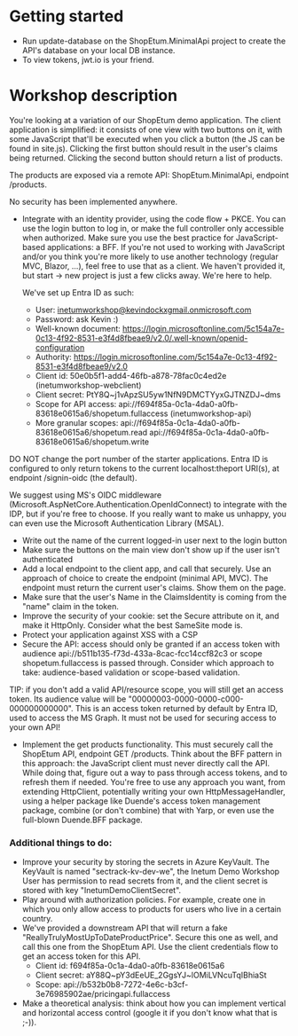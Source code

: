 # Getting started
- Run update-database on the ShopEtum.MinimalApi project to create the API's database on your local DB instance.  
- To view tokens, jwt.io is your friend.

# Workshop description

You're looking at a variation of our ShopEtum demo application.  The client application is simplified: it consists of one view with two buttons on it, with some JavaScript that'll be executed when you click a button (the JS can be found in site.js).  Clicking the first button should result in the user's claims being returned.  Clicking the second button should return a list of products.  

The products are exposed via a remote API: ShopEtum.MinimalApi, endpoint /products.

No security has been implemented anywhere.  

- Integrate with an identity provider, using the code flow + PKCE.  You can use the login button to log in, or make the full controller only accessible when authorized.  Make sure you use the best practice for JavaScript-based applications: a BFF.  If you're not used to working with JavaScript and/or you think you're more likely to use another technology (regular MVC, Blazor, ...), feel free to use that as a client. We haven't provided it, but start -> new project is just a few clicks away.  We're here to help. 

	
	We've set up Entra ID as such:
	- User: inetumworkshop@kevindockxgmail.onmicrosoft.com
	- Password: ask Kevin :)
	- Well-known document: https://login.microsoftonline.com/5c154a7e-0c13-4f92-8531-e3f4d8fbeae9/v2.0/.well-known/openid-configuration
	- Authority: https://login.microsoftonline.com/5c154a7e-0c13-4f92-8531-e3f4d8fbeae9/v2.0
	- Client id: 50e0b5f1-add4-46fb-a878-78fac0c4ed2e (inetumworkshop-webclient)
	- Client secret: PtY8Q~j1vApzSU5yw1NfN9DMCTYyxGJTNZDJ~dms
	- Scope for API access: api://f694f85a-0c1a-4da0-a0fb-83618e0615a6/shopetum.fullaccess (inetumworkshop-api)
	- More granular scopes: api://f694f85a-0c1a-4da0-a0fb-83618e0615a6/shopetum.read api://f694f85a-0c1a-4da0-a0fb-83618e0615a6/shopetum.write
	
DO NOT change the port number of the starter applications.  Entra ID is configured to only return tokens to the current localhost:theport URI(s), at endpoint /signin-oidc (the default).
			
We suggest using MS's OIDC middleware (Microsoft.AspNetCore.Authentication.OpenIdConnect) to integrate with the IDP, but if you're free to choose.  If you really want to make us unhappy, you can even use the Microsoft Authentication Library (MSAL).

- Write out the name of the current logged-in user next to the login button
- Make sure the buttons on the main view don't show up if the user isn't authenticated 
- Add a local endpoint to the client app, and call that securely.  Use an approach of choice to create the endpoint (minimal API, MVC).  The endpoint must return the current user's claims.  Show them on the page.
- Make sure that the user's Name in the ClaimsIdentity is coming from the "name" claim in the token.
- Improve the security of your cookie: set the Secure attribute on it, and make it HttpOnly.  Consider what the best SameSite mode is.  
- Protect your application against XSS with a CSP
- Secure the API: access should only be granted if an access token with audience api://b511b135-f73d-433a-8cac-fcc14ccf82c3 or scope shopetum.fullaccess is passed through. Consider which approach to take: audience-based validation or scope-based validation.

TIP: if you don't add a valid API/resource scope, you will still get an access token.  Its audience value will be "00000003-0000-0000-c000-000000000000".  This is an access token returned by default by Entra ID, used to access the MS Graph.  It must not be used for securing access to your own API!

- Implement the get products functionality. This must securely call the ShopEtum API, endpoint GET /products.  Think about the BFF pattern in this approach: the JavaScript client must never directly call the API.  While doing that, figure out a way to pass through access tokens, and to refresh them if needed.  You're free to use any approach you want, from extending HttpClient, potentially writing your own HttpMessageHandler, using a helper package like Duende's access token management package, combine (or don't combine) that with Yarp, or even use the full-blown Duende.BFF package. 

### Additional things to do: 
- Improve your security by storing the secrets in Azure KeyVault.  The KeyVault is named "sectrack-kv-dev-we", the Inetum Demo Workshop User has permission to read secrets from it, and the client secret is stored with key "InetumDemoClientSecret".
- Play around with authorization policies.  For example, create one in which you only allow access to products for users who live in a certain country. 
- We've provided a downstream API that will return a fake "ReallyTrulyMostUpToDateProductPrice". Secure this one as well, and call this one from the ShopEtum API.  Use the client credentials flow to get an access token for this API.  
	- Client id: f694f85a-0c1a-4da0-a0fb-83618e0615a6
	- Client secret: aY88Q~pY3dEeUE_2GgsYJ~lOMiLVNcuTqIBhiaSt
	- Scope: api://b532b0b8-7272-4e6c-b3cf-3e76985902ae/pricingapi.fullaccess
- Make a theoretical analysis: think about how you can implement vertical and horizontal access control (google it if you don't know what that is ;-)).  